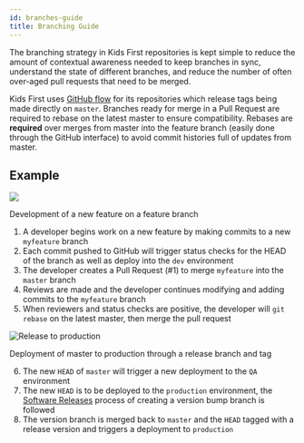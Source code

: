 ```yaml
---
id: branches-guide
title: Branching Guide
---
```


The branching strategy in Kids First repositories is kept simple to reduce the
amount of contextual awareness needed to keep branches in sync, understand the
state of different branches, and reduce the number of often over-aged pull
requests that need to be merged.

Kids First uses [GitHub flow](https://guides.github.com/introduction/flow/)
for its repositories which release tags being made directly on `master`.
Branches ready for merge in a Pull Request are required to rebase on the latest
master to ensure compatibility. Rebases are **required** over merges from
master into the feature branch (easily done through the GitHub interface) to
avoid commit histories full of updates from master.

## Example

![](/img/gitflow-1.png)

   Development of a new feature on a feature branch

1. A developer begins work on a new feature by making commits to a new
   `myfeature` branch
2. Each commit pushed to GitHub will trigger status checks for the HEAD of the
   branch as well as deploy into the `dev` environment
3. The developer creates a Pull Request (#1) to merge `myfeature` into the
   `master` branch
4. Reviews are made and the developer continues modifying and adding commits to
   the `myfeature` branch
5. When reviewers and status checks are positive, the developer will
   `git rebase` on the latest master, then merge the pull request

![Release to production](/img/gitflow-2.png)

   Deployment of master to production through a release branch and tag

6. The new `HEAD` of `master` will trigger a new deployment to the `QA`
   environment
7. The new `HEAD` is to be deployed to the `production` environment, the
   [Software Releases](releases) process of creating
   a version bump branch is followed
8. The version branch is merged back to `master` and the `HEAD` tagged with a
   release version and triggers a deployment to `production`

